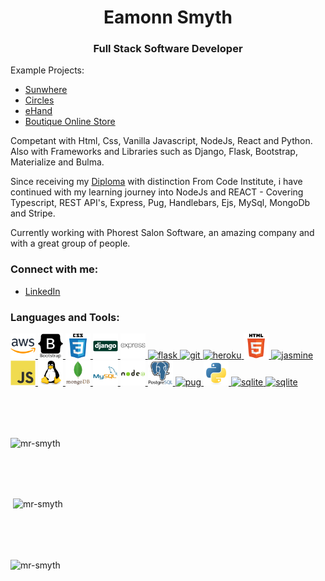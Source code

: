 <h1 align="center">Eamonn Smyth</h1>
<h3 align="center">Full Stack Software Developer</h3>


Example Projects:
- [Sunwhere](https://github.com/Mr-Smyth/sunwhere)
- [Circles](https://github.com/Mr-Smyth/circles)
- [eHand](https://github.com/Mr-Smyth/eHand)
- [Boutique Online Store](https://github.com/Mr-Smyth/boutique_ado_v1)

Competant with Html, Css, Vanilla Javascript, NodeJs, React and Python. Also with Frameworks and Libraries such as Django, Flask, Bootstrap, Materialize and Bulma.

Since receiving my [Diploma](https://www.credential.net/9ea62e73-cfa6-43a7-90af-b6d14aa6003a) with distinction From Code Institute, i have continued with my learning journey into NodeJs and REACT - Covering Typescript, REST API's, Express, Pug, Handlebars, Ejs, MySql, MongoDb and Stripe.

Currently working with Phorest Salon Software, an amazing company and with a great group of people.


<h3 align="left">Connect with me:</h3>


+ [LinkedIn](https://linkedin.com/in/eamonnsmyth/)


<h3 align="left">Languages and Tools:</h3>
<p align="left"> <a href="https://aws.amazon.com" target="_blank"> <img src="https://raw.githubusercontent.com/devicons/devicon/master/icons/amazonwebservices/amazonwebservices-original-wordmark.svg" alt="aws" width="40" height="40"/> </a> <a href="https://getbootstrap.com" target="_blank"> <img src="https://raw.githubusercontent.com/devicons/devicon/master/icons/bootstrap/bootstrap-plain-wordmark.svg" alt="bootstrap" width="40" height="40"/> </a> <a href="https://www.w3schools.com/css/" target="_blank"> <img src="https://raw.githubusercontent.com/devicons/devicon/master/icons/css3/css3-original-wordmark.svg" alt="css3" width="40" height="40"/> </a> <a href="https://www.djangoproject.com/" target="_blank"> <img src="https://raw.githubusercontent.com/devicons/devicon/master/icons/django/django-original.svg" alt="django" width="40" height="40"/> </a> <a href="https://expressjs.com" target="_blank"> <img src="https://raw.githubusercontent.com/devicons/devicon/master/icons/express/express-original-wordmark.svg" alt="express" width="40" height="40"/> </a> <a href="https://flask.palletsprojects.com/" target="_blank"> <img src="https://www.vectorlogo.zone/logos/pocoo_flask/pocoo_flask-icon.svg" alt="flask" width="40" height="40"/> </a> <a href="https://git-scm.com/" target="_blank"> <img src="https://www.vectorlogo.zone/logos/git-scm/git-scm-icon.svg" alt="git" width="40" height="40"/> </a> <a href="https://heroku.com" target="_blank"> <img src="https://www.vectorlogo.zone/logos/heroku/heroku-icon.svg" alt="heroku" width="40" height="40"/> </a> <a href="https://www.w3.org/html/" target="_blank"> <img src="https://raw.githubusercontent.com/devicons/devicon/master/icons/html5/html5-original-wordmark.svg" alt="html5" width="40" height="40"/> </a> <a href="https://jasmine.github.io/" target="_blank"> <img src="https://www.vectorlogo.zone/logos/jasmine/jasmine-icon.svg" alt="jasmine" width="40" height="40"/> </a> <a href="https://developer.mozilla.org/en-US/docs/Web/JavaScript" target="_blank"> <img src="https://raw.githubusercontent.com/devicons/devicon/master/icons/javascript/javascript-original.svg" alt="javascript" width="40" height="40"/> </a> <a href="https://www.linux.org/" target="_blank"> <img src="https://raw.githubusercontent.com/devicons/devicon/master/icons/linux/linux-original.svg" alt="linux" width="40" height="40"/> </a> <a href="https://www.mongodb.com/" target="_blank"> <img src="https://raw.githubusercontent.com/devicons/devicon/master/icons/mongodb/mongodb-original-wordmark.svg" alt="mongodb" width="40" height="40"/> </a> <a href="https://www.mysql.com/" target="_blank"> <img src="https://raw.githubusercontent.com/devicons/devicon/master/icons/mysql/mysql-original-wordmark.svg" alt="mysql" width="40" height="40"/> </a> <a href="https://nodejs.org" target="_blank"> <img src="https://raw.githubusercontent.com/devicons/devicon/master/icons/nodejs/nodejs-original-wordmark.svg" alt="nodejs" width="40" height="40"/> </a> <a href="https://www.postgresql.org" target="_blank"> <img src="https://raw.githubusercontent.com/devicons/devicon/master/icons/postgresql/postgresql-original-wordmark.svg" alt="postgresql" width="40" height="40"/> </a> <a href="https://pugjs.org" target="_blank"> <img src="https://cdn.worldvectorlogo.com/logos/pug.svg" alt="pug" width="40" height="40"/> </a> <a href="https://www.python.org" target="_blank"> <img src="https://raw.githubusercontent.com/devicons/devicon/master/icons/python/python-original.svg" alt="python" width="40" height="40"/> </a> <a href="https://www.sqlite.org/" target="_blank"> <img src="https://www.vectorlogo.zone/logos/sqlite/sqlite-icon.svg" alt="sqlite" width="40" height="40"/> </a> </a> <a href="https://github.com/albertodemichelis/squirrel" target="_blank"> <img src="https://avatars.githubusercontent.com/u/8388649?v=4" alt="sqlite" width="40" height="40"/> </a> </p>

<br>
<br>
<br>

<p><img align="center" src="https://github-readme-stats.vercel.app/api/top-langs?username=mr-smyth&show_icons=true&locale=en&layout=compact" alt="mr-smyth" /></p>

<br>
<br>
<br>


<p>&nbsp;<img align="center" src="https://github-readme-stats.vercel.app/api?username=mr-smyth&show_icons=true&locale=en" alt="mr-smyth" /></p>

<br>
<br>
<br>


<p><img align="center" src="https://github-readme-streak-stats.herokuapp.com/?user=mr-smyth&" alt="mr-smyth" /></p>

